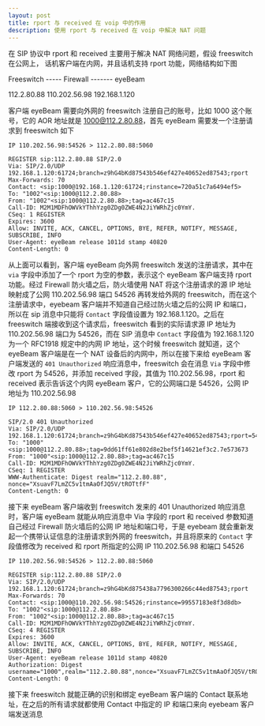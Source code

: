 ```yaml
---
layout: post
title: rport 与 received 在 voip 中的作用
description: 使用 rport 与 received 在 voip 中解决 NAT 问题
---
```


在 SIP 协议中 rport 和 received 主要用于解决 NAT 网络问题，假设 freeswitch 在公网上， 话机客户端在内网，并且话机支持 rport 功能，网络结构如下图



 Freeswitch     -----         Firewall        -------      eyeBeam

112.2.80.88              110.202.56.98             192.168.1.120



客户端 eyeBeam 需要向外网的 freeswitch 注册自己的账号，比如 1000 这个账号，它的 AOR 地址就是 1000@112.2.80.88，首先 eyeBeam 需要发一个注册请求到 freeswitch 如下



```
IP 110.202.56.98:54526 > 112.2.80.88:5060

REGISTER sip:112.2.80.88 SIP/2.0
Via: SIP/2.0/UDP 192.168.1.120:61724;branch=z9hG4bKd87543b546ef427e40652ed87543;rport
Max-Forwards: 70
Contact: <sip:1000@192.168.1.120:61724;rinstance=720a51c7a6494ef5>
To: "1002"<sip:1000@112.2.80.88>
From: "1002"<sip:1000@112.2.80.88>;tag=ac467c15
Call-ID: M2M1MDFhOWVkYThhYzg0ZDg0ZWE4N2JiYWRhZjc0YmY.
CSeq: 1 REGISTER
Expires: 3600
Allow: INVITE, ACK, CANCEL, OPTIONS, BYE, REFER, NOTIFY, MESSAGE, SUBSCRIBE, INFO
User-Agent: eyeBeam release 1011d stamp 40820
Content-Length: 0
```



从上面可以看到，客户端 eyeBeam 向外网 freeswitch 发送的注册请求，其中在 `via` 字段中添加了一个 rport 为空的参数，表示这个 eyeBeam 客户端支持 rport 功能。经过 Firewall 防火墙之后，防火墙使用 NAT 将这个注册请求的源 IP 地址映射成了公网 110.202.56.98 端口 54526 再转发给外网的 freeswitch，而在这个注册请求中，eyebeam 客户端并不知道自己经过防火墙之后的公网 IP 和端口，所以在 sip 消息中只能将 `Contact` 字段值设置为 192.168.1.120。之后在 freeswitch 端接收到这个请求后，freeswitch 看到的实际请求源 IP 地址为 110.202.56.98 端口为 54526，而在 SIP 消息中 `Contact` 字段值为 192.168.1.120 为一个 RFC1918 规定中的内网 IP 地址，这个时候 freeswitch 就知道，这个 eyeBeam 客户端是在一个 NAT 设备后的内网中，所以在接下来给 eyeBeam 客户端发送的 `401 Unauthorized` 响应消息中，freeswitch 会在消息 `Via` 字段中修改 rport 为 54526，并添加 received 字段，其值为 110.202.56.98，rport 和  received 表示告诉这个内网 eyeBeam 客户，它的公网端口是 54526，公网 IP 地址为 110.202.56.98



```
IP 112.2.80.88:5060 > 110.202.56.98:54526

SIP/2.0 401 Unauthorized
Via: SIP/2.0/UDP 192.168.1.120:61724;branch=z9hG4bKd87543b546ef427e40652ed87543;rport=54526;received=110.202.56.98
To: "1000"<sip:1000@112.2.80.88>;tag=9dd61ff61e802d8e2bef5f14621ef3c2.7e573673
From: "1000"<sip:1000@112.2.80.88>;tag=ac467c15
Call-ID: M2M1MDFhOWVkYThhYzg0ZDg0ZWE4N2JiYWRhZjc0YmY.
CSeq: 1 REGISTER
WWW-Authenticate: Digest realm="112.2.80.88", nonce="XsuavF7LmZC5v1tmAaOfJQ5V/tROTtfF"
Content-Length: 0
```



接下来 eyeBeam 客户端收到 freeswitch 发来的 401 Unauthorized 响应消息时，客户端 eyeBeam 就能从响应消息中 Via 字段的 rport 和 received 参数知道自己经过 Firewall 防火墙后的公网 IP 地址和端口号，于是 eyebeam 就会重新发起一个携带认证信息的注册请求到外网的 freeswitch，并且将原来的 `Contact` 字段值修改为 received 和 rport 所指定的公网 IP 110.202.56.98 和端口 54526

```
IP 110.202.56.98:54526 > 112.2.80.88:5060

REGISTER sip:112.2.80.88 SIP/2.0
Via: SIP/2.0/UDP 192.168.1.120:61724;branch=z9hG4bKd875438a7796300266c44ed87543;rport
Max-Forwards: 70
Contact: <sip:1000@110.202.56.98:54526;rinstance=99557183e8f3d8db>
To: "1002"<sip:1000@112.2.80.88>
From: "1002"<sip:1000@112.2.80.88>;tag=ac467c15
Call-ID: M2M1MDFhOWVkYThhYzg0ZDg0ZWE4N2JiYWRhZjc0YmY.
CSeq: 4 REGISTER
Expires: 3600
Allow: INVITE, ACK, CANCEL, OPTIONS, BYE, REFER, NOTIFY, MESSAGE, SUBSCRIBE, INFO
User-Agent: eyeBeam release 1011d stamp 40820
Authorization: Digest username="1000",realm="112.2.80.88",nonce="XsuavF7LmZC5v1tmAaOfJQ5V/tROTtfF",uri="sip:112.2.80.88",response="8d6cc5e5a87269bfc9515371502ec838",algorithm=MD5
Content-Length: 0
```



接下来 freeswitch 就能正确的识别和绑定 eyeBeam 客户端的 Contact 联系地址，在之后的所有请求就都使用 Contact 中指定的 IP 和端口来向 eyebeam 客户端发送消息